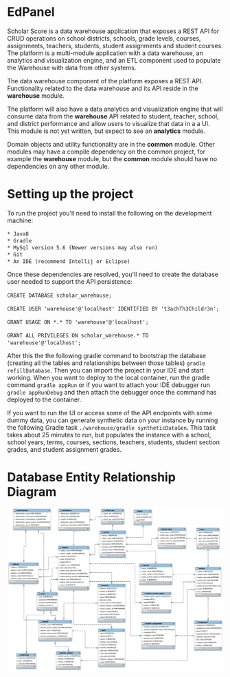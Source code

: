 EdPanel
================
Scholar Score is a data warehouse application that exposes a REST API for CRUD operations on school districts, schools, grade levels, courses, assignments, teachers, students, student assignments and student courses. The platform is a multi-module application with a data warehouse, an analytics and visualization engine, and an ETL component used to populate the Warehouse with data from other systems.

The data warehouse component of the platform exposes a REST API. Functionality related to the data warehouse and its API reside in the **warehouse** module.

The platform will also have a data analytics and visualization engine that will consume data from the **warehouse** API related to student, teacher, school, and district performance and allow users to visualize that data in a a UI.  This module is not yet written, but expect to see an **analytics** module.

Domain objects and utility functionality are in the **common** module.  Other modules may have a compile dependency on the common project, for example the **warehouse** module, but the **common** module should have no dependencies on any other module.

Setting up the project
================
To run the project you'll need to install the following on the development machine:

    * Java8
    * Gradle
    * MySql version 5.6 (Newer versions may also run)
    * Git
    * An IDE (recommend Intellij or Eclipse)
    
Once these dependencies are resolved, you'll need to create the database user needed to support the API persistence:

`CREATE DATABASE scholar_warehouse;`

`CREATE USER 'warehouse'@'localhost' IDENTIFIED BY 't3achTh3Childr3n';`

`GRANT USAGE ON *.* TO 'warehouse'@'localhost';`

`GRANT ALL PRIVILEGES ON scholar_warehouse.* TO 'warehouse'@'localhost';`

After this the the following gradle command to bootstrap the database (creating all the tables and relationships between those tables) `gradle refillDatabase`. Then you can import the project in your IDE and start working.  When you want to deploy to the local container, run the gradle command `gradle appRun` or if you want to attach your IDE debugger run `gradle appRunDebug` and then attach the debugger once the command has deployed to the container.

If you want to run the UI or access some of the API endpoints with some dummy data, you can generate synthetic data on your instance by running the following Gradle task `./warehouse/gradle syntheticDataGen`.  This task takes about 25 minutes to run, but populates the instance with a school, school years, terms, courses, sections, teachers, students, student section grades, and student assignment grades.

Database Entity Relationship Diagram
================
![Alt text](database/DatabaseModel.png)
